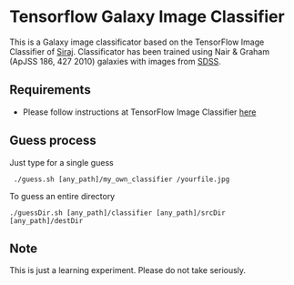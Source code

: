 # Tensorflow Galaxy Image Classifier

This is a Galaxy image classificator based on the TensorFlow Image Classifier 
of [Siraj](https://github.com/llSourcell/tensorflow_image_classifier). Classificator
has been trained using Nair & Graham (ApJSS 186, 427 2010) galaxies with images from [SDSS](https://www.sdss.org/). 


## Requirements

* Please follow instructions at TensorFlow Image Classifier [here](https://github.com/llSourcell/tensorflow_image_classifier)

## Guess process

Just type for a single guess
```
 ./guess.sh [any_path]/my_own_classifier /yourfile.jpg
```

To guess an entire directory
```
./guessDir.sh [any_path]/classifier [any_path]/srcDir [any_path]/destDir
```

## Note

 This is just a learning experiment. Please do not take seriously. 

